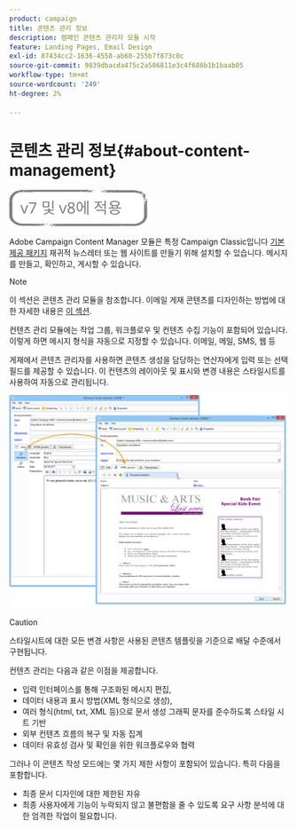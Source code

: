 ```yaml
---
product: campaign
title: 콘텐츠 관리 정보
description: 캠페인 콘텐츠 관리자 모듈 시작
feature: Landing Pages, Email Design
exl-id: 87434cc2-1636-4558-ab60-255b7f873c0c
source-git-commit: 9839dbacda475c2a586811e3c4f686b1b1baab05
workflow-type: tm+mt
source-wordcount: '249'
ht-degree: 2%

---
```


# 콘텐츠 관리 정보{#about-content-management}

![](../../assets/common.svg)

Adobe Campaign Content Manager 모듈은 특정 Campaign Classic입니다 [기본 제공 패키지](../../installation/using/installing-campaign-standard-packages.md) 재귀적 뉴스레터 또는 웹 사이트를 만들기 위해 설치할 수 있습니다. 메시지를 만들고, 확인하고, 게시할 수 있습니다.

>[!NOTE]
>
>이 섹션은 콘텐츠 관리 모듈을 참조합니다. 이메일 게재 콘텐츠를 디자인하는 방법에 대한 자세한 내용은 [이 섹션](defining-the-email-content.md).

컨텐츠 관리 모듈에는 작업 그룹, 워크플로우 및 컨텐츠 수집 기능이 포함되어 있습니다. 이렇게 하면 메시지 형식을 자동으로 지정할 수 있습니다. 이메일, 메일, SMS, 웹 등

게재에서 콘텐츠 관리자를 사용하면 콘텐츠 생성을 담당하는 연산자에게 입력 또는 선택 필드를 제공할 수 있습니다. 이 컨텐츠의 레이아웃 및 표시와 변경 내용은 스타일시트를 사용하여 자동으로 관리됩니다.

![](assets/s_ncs_content_create_content_sample.png)

>[!CAUTION]
>
>스타일시트에 대한 모든 변경 사항은 사용된 콘텐츠 템플릿을 기준으로 배달 수준에서 구현됩니다.

컨텐츠 관리는 다음과 같은 이점을 제공합니다.

* 입력 인터페이스를 통해 구조화된 메시지 편집,
* 데이터 내용과 표시 방법(XML 형식으로 생성),
* 여러 형식(html, txt, XML 등)으로 문서 생성 그래픽 문자를 준수하도록 스타일 시트 기반
* 외부 컨텐츠 흐름의 복구 및 자동 집계
* 데이터 유효성 검사 및 확인을 위한 워크플로우와 협력

그러나 이 콘텐츠 작성 모드에는 몇 가지 제한 사항이 포함되어 있습니다. 특히 다음을 포함합니다.

* 최종 문서 디자인에 대한 제한된 자유
* 최종 사용자에게 기능이 누락되지 않고 불편함을 줄 수 있도록 요구 사항 분석에 대한 엄격한 작업이 필요합니다.
